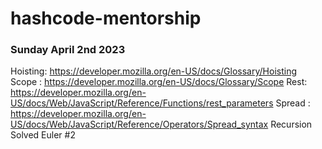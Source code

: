 # hashcode-mentorship

### Sunday April 2nd 2023
Hoisting: https://developer.mozilla.org/en-US/docs/Glossary/Hoisting
Scope : https://developer.mozilla.org/en-US/docs/Glossary/Scope
Rest: https://developer.mozilla.org/en-US/docs/Web/JavaScript/Reference/Functions/rest_parameters
Spread : https://developer.mozilla.org/en-US/docs/Web/JavaScript/Reference/Operators/Spread_syntax
Recursion
Solved Euler #2
